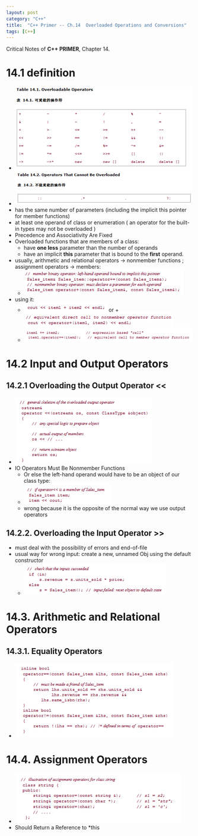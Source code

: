 ```yaml
---
layout: post
category: "C++"
title:  "C++ Primer -- Ch.14  Overloaded Operations and Conversions"
tags: [C++]
---
```


Critical Notes of **C++ PRIMER**, Chapter 14.  

# 14.1 definition  
+ ![images1](/assets/2014-12-15-C++-ch14/can_overloaded.png)  
+ ![images2](/assets/2014-12-15-C++-ch14/can_not_overloaded.png) 
+ has the same number of parameters (including the implicit this pointer for member functions)    
+ at least one operand of class or enumeration ( an operator for the built-in types may not be overloaded )  
+ Precedence and Associativity Are Fixed  
+ Overloaded functions that are members of a class:   
	+ have **one less** parameter than the number of operands  
	+ have an implicit **this** parameter that is bound to the **first** operand.  
+ usually, arithmetic and relational operators -> nonmember functions ; assignment operators -> members:
	+ ![images3](/assets/2014-12-15-C++-ch14/member.png)  
+ using it:  
	+ ![images4](/assets/2014-12-15-C++-ch14/using_1.png) or + ![images5](/assets/2014-12-15-C++-ch14/using_2.png)  
	+ ![images6](/assets/2014-12-15-C++-ch14/using_3.png)  

# 14.2  Input and Output Operators  
## 14.2.1  Overloading the Output Operator <<  
+ ![images7](/assets/2014-12-15-C++-ch14/stream.png)  
+ IO Operators Must Be Nonmember Functions 
	+ Or else the left-hand operand would have to be an object of our class type:  
	+ ![images8](/assets/2014-12-15-C++-ch14/error.png)  
	+ wrong because it is the opposite of the normal way we use output operators  

## 14.2.2. Overloading the Input Operator >>  
+ must deal with the possibility of errors and end-of-file  
+ usual way for wrong input: create a new, unnamed Obj using the default constructor  
	+ ![images9](/assets/2014-12-15-C++-ch14/err_input.png)  

# 14.3. Arithmetic and Relational Operators  
## 14.3.1. Equality Operators  
+ ![images10](/assets/2014-12-15-C++-ch14/equal.png)  

# 14.4. Assignment Operators  
+ ![images10](/assets/2014-12-15-C++-ch14/assign.png)  
+ Should Return a Reference to *this  

 
